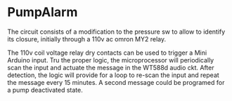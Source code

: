 # PumpAlarm
The circuit consists of a modification to the pressure sw to allow to identify its closure,
initially through a 110v ac omron MY2 relay.

The 110v coil voltage relay dry contacts can be used to trigger a Mini Arduino input.
Tru the proper logic, the microprocessor will periodically scan the input and actuate the
message in the WT588d audio ckt.
After detection, the logic will provide for a loop to re-scan the input and repeat the
message every 15 minutes.
A second message could be programed for a pump deactivated state.
